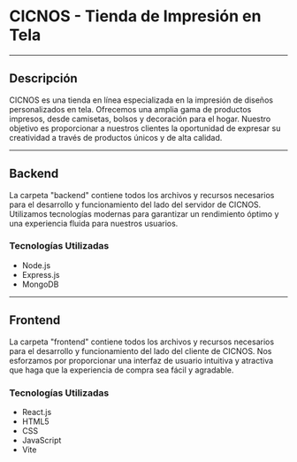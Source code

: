 # CICNOS - Tienda de Impresión en Tela

---

## Descripción

CICNOS es una tienda en línea especializada en la impresión de diseños personalizados en tela. Ofrecemos una amplia gama de productos impresos, desde camisetas, bolsos y decoración para el hogar. Nuestro objetivo es proporcionar a nuestros clientes la oportunidad de expresar su creatividad a través de productos únicos y de alta calidad.

---

## Backend

La carpeta "backend" contiene todos los archivos y recursos necesarios para el desarrollo y funcionamiento del lado del servidor de CICNOS. Utilizamos tecnologías modernas para garantizar un rendimiento óptimo y una experiencia fluida para nuestros usuarios.

### Tecnologías Utilizadas

- Node.js
- Express.js
- MongoDB

---

## Frontend

La carpeta "frontend" contiene todos los archivos y recursos necesarios para el desarrollo y funcionamiento del lado del cliente de CICNOS. Nos esforzamos por proporcionar una interfaz de usuario intuitiva y atractiva que haga que la experiencia de compra sea fácil y agradable.

### Tecnologías Utilizadas

- React.js
- HTML5
- CSS
- JavaScript
- Vite


